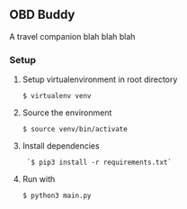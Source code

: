 ## OBD Buddy

A travel companion blah blah blah

### Setup
1. Setup virtualenvironment in root directory

	`$ virtualenv venv`

2. Source the environment

	`$ source venv/bin/activate`

3. Install dependencies

        `$ pip3 install -r requirements.txt`
    
4. Run with

	`$ python3 main.py`
